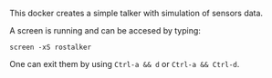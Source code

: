 This docker creates a simple talker with simulation of sensors data.

A screen is running and can be accesed by typing:

`screen -xS rostalker`

One can exit them by using `Ctrl-a && d` or `Ctrl-a && Ctrl-d`.
